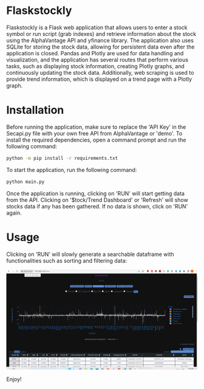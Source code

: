 # Flaskstockly

Flaskstockly is a Flask web application that allows users to enter a stock symbol or run script (grab indexes) and retrieve information about the stock using the AlphaVantage API and yfinance library. The application also uses SQLite for storing the stock data, allowing for persistent data even after the application is closed. Pandas and Plotly are used for data handling and visualization, and the application has several routes that perform various tasks, such as displaying stock information, creating Plotly graphs, and continuously updating the stock data. Additionally, web scraping is used to provide trend information, which is displayed on a trend page with a Plotly graph.

# Installation

Before running the application, make sure to replace the 'API Key' in the Secapi.py file with your own free API from AlphaVantage or 'demo'. To install the required dependencies, open a command prompt and run the following command:

```bash
python -m pip install -r requirements.txt
```

To start the application, run the following command:

```bash
python main.py
```

Once the application is running, clicking on 'RUN' will start getting data from the API. Clicking on '$tock/Trend Dashboard' or 'Refresh' will show stocks data if any has been gathered. If no data is shown, click on 'RUN' again.


# Usage

Clicking on 'RUN' will slowly generate a searchable dataframe with functionalities such as sorting and filtering data:

[![IMAGE ALT TEXT](screenshots/flaskStocklyHomePage.png)](https://www.youtube.com/watch?v=kdHpTkjBbBw "Experience the Power of FlaskStockly: The Ultimate Tool for Stock Analysis")


Enjoy!